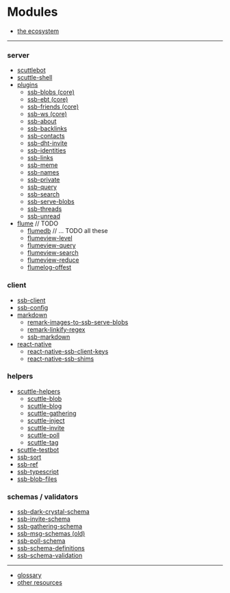 # Modules

- [the ecosystem](README.md)

---

### server

* [scuttlebot](server/scuttlebot.md)
* [scuttle-shell](server/scuttle-shell.md)
* [plugins](server/plugins/README.md)
  * [ssb-blobs (core)](server/plugins/ssb-blobs.md)
  * [ssb-ebt (core)](server/plugins/ssb-ebt.md)
  * [ssb-friends (core)](server/plugins/ssb-friends.md)
  * [ssb-ws (core)](server/plugins/ssb-ws.md)
  * [ssb-about](server/plugins/ssb-about.md)
  * [ssb-backlinks](server/plugins/ssb-backlinks.md)
  * [ssb-contacts](server/plugins/ssb-contacts.md)
  * [ssb-dht-invite](server/plugins/ssb-dht-invite.md)
  * [ssb-identities](server/plugins/ssb-identities.md)
  * [ssb-links](server/plugins/ssb-links.md)
  * [ssb-meme](server/plugins/ssb-meme.md)
  * [ssb-names](server/plugins/ssb-names.md)
  * [ssb-private](server/plugins/ssb-private.md)
  * [ssb-query](server/plugins/ssb-query.md)
  * [ssb-search](server/plugins/ssb-search.md)
  * [ssb-serve-blobs](server/plugins/ssb-serve-blobs.md)
  * [ssb-threads](server/plugins/ssb-threads.md)
  * [ssb-unread](server/plugins/ssb-unread.md)
* [flume]() // TODO
  * [flumedb]() // ... TODO all these
  * [flumeview-level]()
  * [flumeview-query]()
  * [flumeview-search]()
  * [flumeview-reduce]()
  * [flumelog-offest]()

### client

* [ssb-client](client/ssb-client.md)
* [ssb-config](client/ssb-config.md)
* [markdown](client/markdown/README.md)
  * [remark-images-to-ssb-serve-blobs](client/markdown/remark-images-to-ssb-serve-blobs.md)
  * [remark-linkify-regex](client/markdown/remark-linkify-regex.md)
  * [ssb-markdown](client/markdown/ssb-markdown.md)
* [react-native](client/react-native/README.md)
  * [react-native-ssb-client-keys](client/react-native/react-native-ssb-client-keys.md)
  * [react-native-ssb-shims](client/react-native/react-native-ssb-shims.md)

### helpers

* [scuttle-helpers](helpers/scuttle/README.md)
  * [scuttle-blob](helpers/scuttle/scuttle-blob.md)
  * [scuttle-blog](helpers/scuttle/scuttle-blog.md)
  * [scuttle-gathering](helpers/scuttle/scuttle-gathering.md)
  * [scuttle-inject](helpers/scuttle/scuttle-inject.md)
  * [scuttle-invite](helpers/scuttle/scuttle-invite.md)
  * [scuttle-poll](helpers/scuttle/scuttle-poll.md)
  * [scuttle-tag](helpers/scuttle/scuttle-tag.md)
* [scuttle-testbot](helpers/scuttle-testbot.md)
* [ssb-sort](helpers/ssb-sort.md)
* [ssb-ref](helpers/ssb-ref.md)
* [ssb-typescript](helpers/ssb-typescript.md)
* [ssb-blob-files](helpers/ssb-blob-files.md)

### schemas / validators

* [ssb-dark-crystal-schema](schemas/ssb-dark-crystal-schema.md)
* [ssb-invite-schema](schemas/ssb-invite-schema.md)
* [ssb-gathering-schema](schemas/ssb-gathering-schema.md)
* [ssb-msg-schemas (old)](schemas/ssb-msg-schemas.md)
* [ssb-poll-schema](schemas/ssb-poll-schema.md)
* [ssb-schema-definitions](schemas/ssb-schema-definitions.md)
* [ssb-schema-validation](schemas/ssb-schema-validation.md)

---

* [glossary](GLOSSARY.md)
* [other resources](RESOURCES.md)

